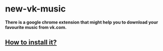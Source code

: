 # new-vk-music
**There is a google chrome extension that might help you to download your favourite music from vk.com.**

## [How to install it?](https://github.com/rumur/new-vk-music/tree/master/extension#how-to-install-it)
